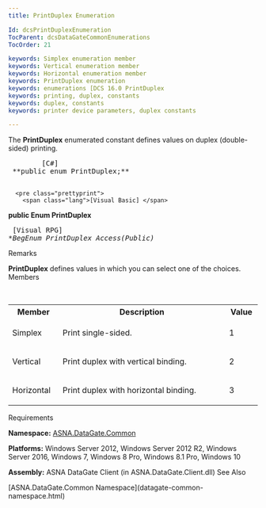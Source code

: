 ```yaml
---
title: PrintDuplex Enumeration

Id: dcsPrintDuplexEnumeration
TocParent: dcsDataGateCommonEnumerations
TocOrder: 21

keywords: Simplex enumeration member
keywords: Vertical enumeration member
keywords: Horizontal enumeration member
keywords: PrintDuplex enumeration
keywords: enumerations [DCS 16.0 PrintDuplex
keywords: printing, duplex, constants
keywords: duplex, constants
keywords: printer device parameters, duplex constants

---
```


The **PrintDuplex** enumerated constant defines values on duplex (double-sided) printing. 
<pre class="prettyprint">
        <span class="lang">[C#]</span>
 **public enum PrintDuplex;** 
      </pre>
      <pre class="prettyprint">
        <span class="lang">[Visual Basic] </span>
 **public Enum PrintDuplex** 
      </pre>
      <pre class="prettyprint">
        <span class="lang">[Visual RPG]</span>
 **BegEnum PrintDuplex Access(*Public)** 
      </pre>

Remarks

**PrintDuplex** defines values in which you can select one of the choices.
Members

<br />

<table class="dtTABLE" id="Table3" cellspacing="0">
          <col align="middles" span="1" width="15%" style="FONT-WEIGHT: bold" />
          <col span="1" width="60%" />
          <col align="middles" span="1" width="10%" />
          <tr>
            <th colspan="1" rowspan="1">
							Member</th>
            <th colspan="1" rowspan="1">
							Description</th>
            <th colspan="1" rowspan="1">
							Value</th>
          </tr>
          <tr>
            <td colspan="1" rowspan="1">

Simplex
</td>
            <td colspan="1" rowspan="1">

Print single-sided.
</td>
            <td colspan="1" rowspan="1">

1
</td>
          </tr>
          <tr>
            <td colspan="1" rowspan="1">

Vertical
</td>
            <td colspan="1" rowspan="1">

Print duplex with vertical binding.
</td>
            <td colspan="1" rowspan="1">

2
</td>
          </tr>
          <tr>
            <td colspan="1" rowspan="1">

Horizontal
</td>
            <td colspan="1" rowspan="1">

Print duplex with horizontal binding.
</td>
            <td colspan="1" rowspan="1">

3
</td>
          </tr>
</table>

Requirements

**Namespace:** [ASNA.DataGate.Common](datagate-common-namespace.html) 

**Platforms:** Windows Server 2012, Windows Server 2012 R2, Windows Server 2016, Windows 7, Windows 8 Pro, Windows 8.1 Pro, Windows 10

**Assembly:** ASNA DataGate Client (in ASNA.DataGate.Client.dll)
See Also

<dl />
      [ASNA.DataGate.Common Namespace](datagate-common-namespace.html)

